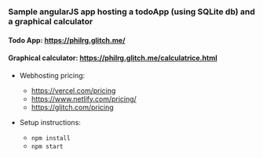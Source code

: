 ### Sample angularJS app hosting a todoApp (using SQLite db) and a graphical calculator

#### Todo App: https://philrg.glitch.me/
#### Graphical calculator: https://philrg.glitch.me/calculatrice.html


- Webhosting pricing:
    - https://vercel.com/pricing
    - https://www.netlify.com/pricing/
    - https://glitch.com/pricing


- Setup instructions:
  - `npm install`
  - `npm start`